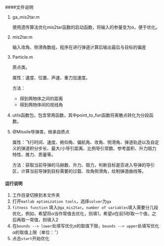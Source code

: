 ####文件说明

1. ga_mis2tar.m

   使用遗传算法优化mis2tar函数的启动函数，将输入的参量变为$\alpha$，便于优化。

2. mis2tar.m

   输入攻角、侧滑角数组，程序在进行弹道计算后输出最后与目标的偏差

3. Particle.m

   质点类。

   属性：速度、位置、声速、重力加速度。

   方法：

   - 得到两物体之间的距离
   - 得到两物体间的视线角

4. utils函数包，包含常用函数，其中point_to_fun函数将离散点转化为分段函数。

5. @Missile导弹类，继承自质点

   属性：飞行时间、速度、俯仰角、偏航角、攻角、侧滑角、弹道轨迹以及自定义的弹道积分步长、最大/小导引距离、比例导引常数、参考面积、升力阻力特性、推力、质量等。

   方法：获取当前导弹的马赫数、升力、阻力，判断目标是否进入导弹的导引区，计算当前导弹到目标需要的过载、攻角侧滑角，绘制弹道曲线等。

#### 运行说明

1. 工作目录切换到本文件夹
2. 打开`matlab optimization tools`，选择`solver`为`ga`
3. `fitness function` 填入`@ga_mis2tar`。`number of variables`填入需要分几段优化，例如，希望将$\alpha$当作常值去优化，则填1，希望$\alpha$在前5秒取一个值，之后再取一常值，则填入2
4. 在`bounds --> lower`处填写优化$\alpha$的取值下限，`bounds --> upper`处填写优化$\alpha$的取值上限（单位：$^\circ$）
5. 点击`start`开始优化